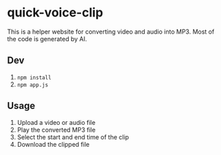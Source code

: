 # quick-voice-clip
This is a helper website for converting video and audio into MP3. Most of the code is generated by AI.

## Dev

1. `npm install`
2. `npm app.js`

## Usage

1. Upload a video or audio file
2. Play the converted MP3 file
3. Select the start and end time of the clip
4. Download the clipped file
